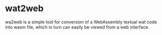 # wat2web

wa2web is a simple tool for conversion of a WebAssembly textual wat code into wasm file, which in turn can easily be viewed from a web interface.